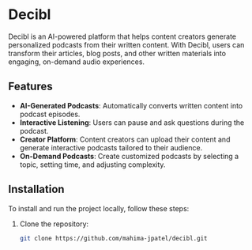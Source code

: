 # Decibl

Decibl is an AI-powered platform that helps content creators generate personalized podcasts from their written content. With Decibl, users can transform their articles, blog posts, and other written materials into engaging, on-demand audio experiences. 

## Features

- **AI-Generated Podcasts**: Automatically converts written content into podcast episodes.
- **Interactive Listening**: Users can pause and ask questions during the podcast.
- **Creator Platform**: Content creators can upload their content and generate interactive podcasts tailored to their audience.
- **On-Demand Podcasts**: Create customized podcasts by selecting a topic, setting time, and adjusting complexity.

## Installation

To install and run the project locally, follow these steps:

1. Clone the repository:

   ```bash
   git clone https://github.com/mahima-jpatel/decibl.git
